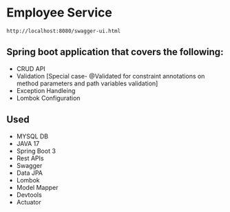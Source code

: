# Employee Service

`http://localhost:8080/swagger-ui.html`

## Spring boot application that covers the following:
- CRUD API
- Validation [Special case- @Validated for constraint annotations on method parameters and path variables validation]
- Exception Handleing
- Lombok Configuration

## Used
- MYSQL DB
- JAVA 17
- Spring Boot 3
- Rest APIs
- Swagger 
- Data JPA
- Lombok
- Model Mapper
- Devtools
- Actuator